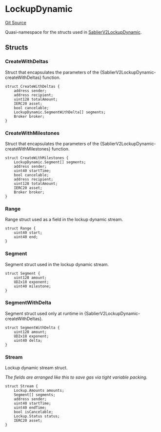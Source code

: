 # LockupDynamic

[Git Source](https://github.com/sablierhq/v2-core/blob/e69c450f9b8808e324f31933450818ca28d0800b/docs/contracts/v2/reference/core)

Quasi-namespace for the structs used in
[SablierV2LockupDynamic](docs/contracts/v2/reference/core/contract.SablierV2LockupDynamic.md).

## Structs

### CreateWithDeltas

Struct that encapsulates the parameters of the {SablierV2LockupDynamic-createWithDeltas} function.

```solidity
struct CreateWithDeltas {
    address sender;
    address recipient;
    uint128 totalAmount;
    IERC20 asset;
    bool cancelable;
    LockupDynamic.SegmentWithDelta[] segments;
    Broker broker;
}
```

### CreateWithMilestones

Struct that encapsulates the parameters of the {SablierV2LockupDynamic-createWithMilestones} function.

```solidity
struct CreateWithMilestones {
    LockupDynamic.Segment[] segments;
    address sender;
    uint40 startTime;
    bool cancelable;
    address recipient;
    uint128 totalAmount;
    IERC20 asset;
    Broker broker;
}
```

### Range

Range struct used as a field in the lockup dynamic stream.

```solidity
struct Range {
    uint40 start;
    uint40 end;
}
```

### Segment

Segment struct used in the lockup dynamic stream.

```solidity
struct Segment {
    uint128 amount;
    UD2x18 exponent;
    uint40 milestone;
}
```

### SegmentWithDelta

Segment struct used only at runtime in {SablierV2LockupDynamic-createWithDeltas}.

```solidity
struct SegmentWithDelta {
    uint128 amount;
    UD2x18 exponent;
    uint40 delta;
}
```

### Stream

Lockup dynamic stream struct.

_The fields are arranged like this to save gas via tight variable packing._

```solidity
struct Stream {
    Lockup.Amounts amounts;
    Segment[] segments;
    address sender;
    uint40 startTime;
    uint40 endTime;
    bool isCancelable;
    Lockup.Status status;
    IERC20 asset;
}
```
